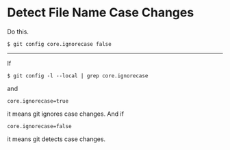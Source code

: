 # Detect File Name Case Changes

Do this.
```
$ git config core.ignorecase false
```

---
If
```
$ git config -l --local | grep core.ignorecase
```
and
```
core.ignorecase=true
```
it means git ignores case changes.
And if
```
core.ignorecase=false
```
it means git detects case changes.

